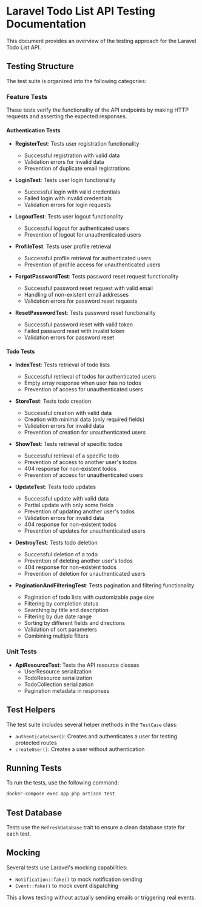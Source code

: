 # Laravel Todo List API Testing Documentation

This document provides an overview of the testing approach for the Laravel Todo List API.

## Testing Structure

The test suite is organized into the following categories:

### Feature Tests

These tests verify the functionality of the API endpoints by making HTTP requests and asserting the expected responses.

#### Authentication Tests

- **RegisterTest**: Tests user registration functionality
  - Successful registration with valid data
  - Validation errors for invalid data
  - Prevention of duplicate email registrations

- **LoginTest**: Tests user login functionality
  - Successful login with valid credentials
  - Failed login with invalid credentials
  - Validation errors for login requests

- **LogoutTest**: Tests user logout functionality
  - Successful logout for authenticated users
  - Prevention of logout for unauthenticated users

- **ProfileTest**: Tests user profile retrieval
  - Successful profile retrieval for authenticated users
  - Prevention of profile access for unauthenticated users

- **ForgotPasswordTest**: Tests password reset request functionality
  - Successful password reset request with valid email
  - Handling of non-existent email addresses
  - Validation errors for password reset requests

- **ResetPasswordTest**: Tests password reset functionality
  - Successful password reset with valid token
  - Failed password reset with invalid token
  - Validation errors for password reset

#### Todo Tests

- **IndexTest**: Tests retrieval of todo lists
  - Successful retrieval of todos for authenticated users
  - Empty array response when user has no todos
  - Prevention of access for unauthenticated users

- **StoreTest**: Tests todo creation
  - Successful creation with valid data
  - Creation with minimal data (only required fields)
  - Validation errors for invalid data
  - Prevention of creation for unauthenticated users

- **ShowTest**: Tests retrieval of specific todos
  - Successful retrieval of a specific todo
  - Prevention of access to another user's todos
  - 404 response for non-existent todos
  - Prevention of access for unauthenticated users

- **UpdateTest**: Tests todo updates
  - Successful update with valid data
  - Partial update with only some fields
  - Prevention of updating another user's todos
  - Validation errors for invalid data
  - 404 response for non-existent todos
  - Prevention of updates for unauthenticated users

- **DestroyTest**: Tests todo deletion
  - Successful deletion of a todo
  - Prevention of deleting another user's todos
  - 404 response for non-existent todos
  - Prevention of deletion for unauthenticated users

- **PaginationAndFilteringTest**: Tests pagination and filtering functionality
  - Pagination of todo lists with customizable page size
  - Filtering by completion status
  - Searching by title and description
  - Filtering by due date range
  - Sorting by different fields and directions
  - Validation of sort parameters
  - Combining multiple filters

### Unit Tests

- **ApiResourceTest**: Tests the API resource classes
  - UserResource serialization
  - TodoResource serialization
  - TodoCollection serialization
  - Pagination metadata in responses

## Test Helpers

The test suite includes several helper methods in the `TestCase` class:

- `authenticateUser()`: Creates and authenticates a user for testing protected routes
- `createUser()`: Creates a user without authentication

## Running Tests

To run the tests, use the following command:

```bash
docker-compose exec app php artisan test
```

## Test Database

Tests use the `RefreshDatabase` trait to ensure a clean database state for each test.

## Mocking

Several tests use Laravel's mocking capabilities:

- `Notification::fake()` to mock notification sending
- `Event::fake()` to mock event dispatching

This allows testing without actually sending emails or triggering real events.
